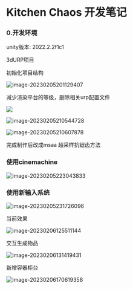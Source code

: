 # Kitchen Chaos 开发笔记

### 0.开发环境

unity版本: 2022.2.2f1c1

3dURP项目

初始化项目结构

![image-20230205201129407](img/KitchenChaos/image-20230205201129407.png)

减少渲染平台的等级，删除相关urp配置文件

![](img/KitchenChaos/image-20230205201214628.png)



![image-20230205210544728](img/KitchenChaos/image-20230205210544728.png)

![image-20230205210607878](img/KitchenChaos/image-20230205210607878.png)

完成制作后改成msaa 超采样抗锯齿方法

### 使用cinemachine

![image-20230205223043833](img/KitchenChaos/image-20230205223043833.png)

### 使用新输入系统

![image-20230205231726096](img/KitchenChaos/image-20230205231726096.png)

当前效果

![image-20230206125511144](img/KitchenChaos/image-20230206125511144.png)

交互生成物品

![image-20230206131419431](img/KitchenChaos/image-20230206131419431.png)

新增容器柜台

![image-20230206170619358](img/KitchenChaos/image-20230206170619358.png)